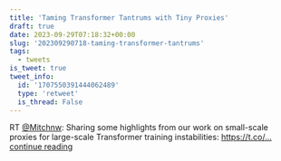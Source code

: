 ```yaml
---
title: 'Taming Transformer Tantrums with Tiny Proxies'
draft: true
date: 2023-09-29T07:18:32+00:00
slug: '202309290718-taming-transformer-tantrums'
tags:
  - tweets
is_tweet: true
tweet_info:
  id: '1707550391444062489'
  type: 'retweet'
  is_thread: False
---
```




RT [@Mitchnw](https://x.com/Mitchnw): Sharing some highlights from our work on small-scale proxies for large-scale Transformer training instabilities: https://t.co/… [continue reading](https://x.com/sytelus/status/1707550391444062489)
